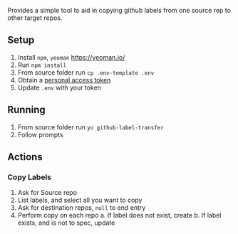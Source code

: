 
Provides a simple tool to aid in copying github labels from one source rep to other target repos.

## Setup

1. Install `npm`, `yeoman` https://yeoman.io/
2. Run `npm install`
3. From source folder run `cp .env-template .env`
4. Obtain a [personal access token](https://help.github.com/en/github/authenticating-to-github/creating-a-personal-access-token-for-the-command-line)
5. Update `.env` with your token

## Running

1. From source folder run `yo github-label-transfer`
2. Follow prompts

## Actions

### Copy Labels
1. Ask for Source repo
2. List labels, and select all you want to copy
3. Ask for destination repos, `null` to end entry
4. Perform copy on each repo
    a. If label does not exist, create
    b. If label exists, and is not to spec, update